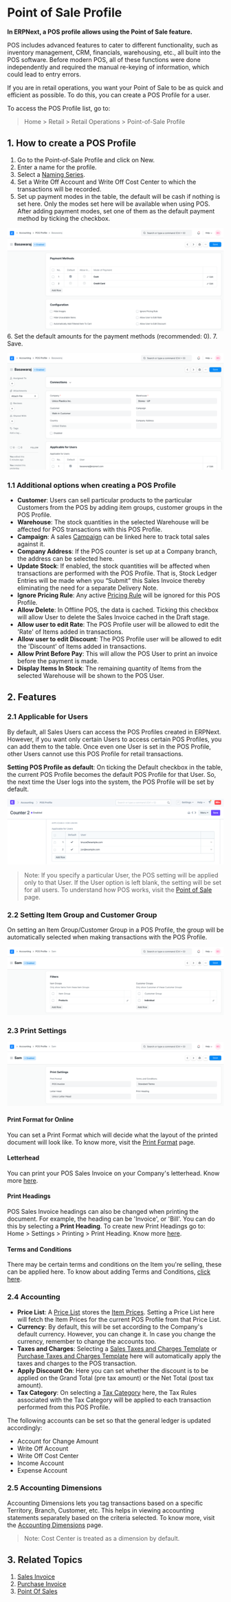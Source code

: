 
# Point of Sale Profile



**In ERPNext, a POS profile allows using the Point of Sale feature.**


POS includes advanced features to cater to different functionality, such as
inventory management, CRM, financials, warehousing, etc., all built into the
POS software. Before modern POS, all of these functions were done
independently and required the manual re-keying of information, which could
lead to entry errors.


If you are in retail operations, you want your Point of Sale to be as quick
and efficient as possible. To do this, you can create a POS Profile for a user.


To access the POS Profile list, go to:



> 
> Home > Retail > Retail Operations > Point-of-Sale Profile
> 
> 
> 


## 1. How to create a POS Profile


1. Go to the Point-of-Sale Profile and click on New.
2. Enter a name for the profile.
3. Select a [Naming Series](/docs/en/setting-up/settings/naming-series).
4. Set a Write Off Account and Write Off Cost Center to which the transactions will be recorded.
5. Set up payment modes in the table, the default will be cash if nothing is set here. Only the modes set here will be available when using POS. After adding payment modes, set one of them as the default payment method by ticking the checkbox.


![Payment Method in POS Profile](/files/payment-method-in-pos.png)
6. Set the default amounts for the payment methods (recommended: 0).
7. Save.


![POS Profile](/files/pos-profile.png)


### 1.1 Additional options when creating a POS Profile


* **Customer**: Users can sell particular products to the particular Customers from the POS by adding item groups, customer groups in the POS Profile.
* **Warehouse**: The stock quantities in the selected Warehouse will be affected for POS transactions with this POS Profile.
* **Campaign**: A sales [Campaign](/docs/en/CRM/campaign) can be linked here to track total sales against it.
* **Company Address**: If the POS counter is set up at a Company branch, the address can be selected here.
* **Update Stock**: If enabled, the stock quantities will be affected when transactions are performed with the POS Profile. That is, Stock Ledger Entries will be made when you “Submit” this Sales Invoice thereby eliminating the need for a separate Delivery Note.
* **Ignore Pricing Rule**: Any active [Pricing Rule](/docs/en/accounts/pricing-rule) will be ignored for this POS Profile.
* **Allow Delete**: In Offline POS, the data is cached. Ticking this checkbox will allow User to delete the Sales Invoice cached in the Draft stage.
* **Allow user to edit Rate**: The POS Profile user will be allowed to edit the 'Rate' of Items added in transactions.
* **Allow user to edit Discount**: The POS Profile user will be allowed to edit the 'Discount' of Items added in transactions.
* **Allow Print Before Pay**: This will allow the POS User to print an invoice before the payment is made.
* **Display Items In Stock**: The remaining quantity of Items from the selected Warehouse will be shown to the POS User.


## 2. Features


### 2.1 Applicable for Users


By default, all Sales Users can access the POS Profiles created in ERPNext. However, if you want only certain Users to access certain POS Profiles, you can add them to the table. Once even one User is set in the POS Profile, other Users cannot use this POS Profile for retail transactions.


**Setting POS Profile as default**: On ticking the Default checkbox in the table, the current POS Profile becomes the default POS Profile for that User. So, the next time the User logs into the system, the POS Profile will be set by default.


![POS User](/files/pos-profile-default.png)



> 
> Note: If you specify a particular User, the POS setting will be
>  applied only to that User. If the User option is left blank, the setting will
>  be set for all users. To understand how POS works, visit the [Point of Sale](/docs/en/accounts/point-of-sales) page.
> 
> 
> 


### 2.2 Setting Item Group and Customer Group


On setting an Item Group/Customer Group in a POS Profile, the group will be automatically selected when making transactions with the POS Profile.


![Filters in POS Profile](/files/filters-in-pos-profile.png)


### 2.3 Print Settings


![POS Print Settings](/files/pos-profile-in-print-settings.png)


#### Print Format for Online


You can set a Print Format which will decide what the layout of the printed document will look like. To know more, visit the [Print Format](/docs/en/setting-up/print/print-format) page.


#### Letterhead


You can print your POS Sales Invoice on your Company's letterhead. Know more [here](/docs/en/setting-up/print/letter-head).


#### Print Headings


POS Sales Invoice headings can also be changed when printing the document. For example, the heading can be 'Invoice', or 'Bill'. You can do this by selecting a **Print Heading**. To create new Print Headings go to: Home > Settings > Printing > Print Heading. Know more [here](/docs/en/setting-up/print/print-headings).


#### Terms and Conditions


There may be certain terms and conditions on the Item you're selling, these can be applied here. To know about adding Terms and Conditions, [click here](/docs/en/setting-up/print/terms-and-conditions).


### 2.4 Accounting


* **Price List**: A [Price List](/docs/en/stock/price-lists) stores the [Item Prices](/docs/en/stock/item-price). Setting a Price List here will fetch the Item Prices for the current POS Profile from that Price List.
* **Currency**: By default, this will be set according to the Company's default currency. However, you can change it. In case you change the currency, remember to change the accounts too.
* **Taxes and Charges**: Selecting a [Sales Taxes and Charges Template](/docs/en/selling/sales-taxes-and-charges-template) or [Purchase Taxes and Charges Template](/docs/en/buying/purchase-taxes-and-charges-template) here will automatically apply the taxes and charges to the POS transaction.
* **Apply Discount On**: Here you can set whether the discount is to be applied on the Grand Total (pre tax amount) or the Net Total (post tax amount).
* **Tax Category**: On selecting a [Tax Category](/docs/en/accounts/tax-category) here, the Tax Rules associated with the Tax Category will be applied to each transaction performed from this POS Profile.


The following accounts can be set so that the general ledger is updated accordingly:


* Account for Change Amount
* Write Off Account
* Write Off Cost Center
* Income Account
* Expense Account


### 2.5 Accounting Dimensions


Accounting Dimensions lets you tag transactions based on a specific Territory, Branch, Customer, etc. This helps in viewing accounting statements separately based on the criteria selected. To know more, visit the [Accounting Dimensions](/docs/en/accounts/accounting-dimensions) page.



> 
> Note: Cost Center is treated as a dimension by default.
> 
> 
> 


## 3. Related Topics


1. [Sales Invoice](/docs/en/accounts/sales-invoice)
2. [Purchase Invoice](/docs/en/accounts/purchase-invoice)
3. [Point Of Sales](/docs/en/accounts/point-of-sales)





